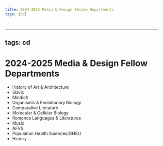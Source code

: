 ```yaml
---
title: 2024-2025 Media & Design Fellow Departments
tags: [cd]

---
```


---
tags: cd
---

# 2024-2025 Media & Design Fellow Departments
* History of Art & Architecture
* Slavic
* Mindich
* Organismic & Evolutionary Biology
* Comparative Literature
* Molecular & Cellular Biology
* Romance Languages & Literatures
* Music
* AFVS
* Population Health Sciences/GHELI
* History